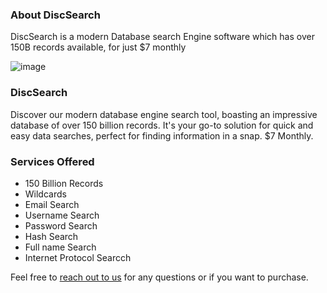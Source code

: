 ### About DiscSearch

DiscSearch is a modern Database search Engine software which has over 150B records available, for just $7 monthly

![image](https://github.com/DiscSearch/.github/assets/138330732/83dcfd38-1cd3-48a3-804e-a019b4d43e19)


### DiscSearch

Discover our modern database engine search tool, boasting an impressive database of over 150 billion records. It's your go-to solution for quick and easy data searches, perfect for finding information in a snap. $7 Monthly.

### Services Offered

- 150 Billion Records
- Wildcards
- Email Search
- Username Search
- Password Search
- Hash Search
- Full name Search
- Internet Protocol Searcch

Feel free to <a href="https://discsearch.cc/discord/">reach out to us</a> for any questions or if you want to purchase.
